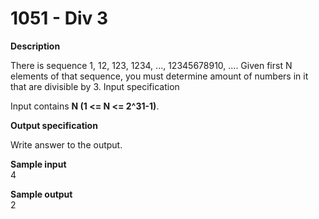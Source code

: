 
# 1051 - Div 3

**Description**

There is sequence 1, 12, 123, 1234, ..., 12345678910, .... Given first N elements of that sequence, you must determine amount of numbers in it that are divisible by 3.
Input specification

Input contains **N (1 <= N <= 2^31-1)**.

**Output specification**

Write answer to the output.

**Sample input** <br/>
4 <br/>

**Sample output** <br/>
2<br/>
